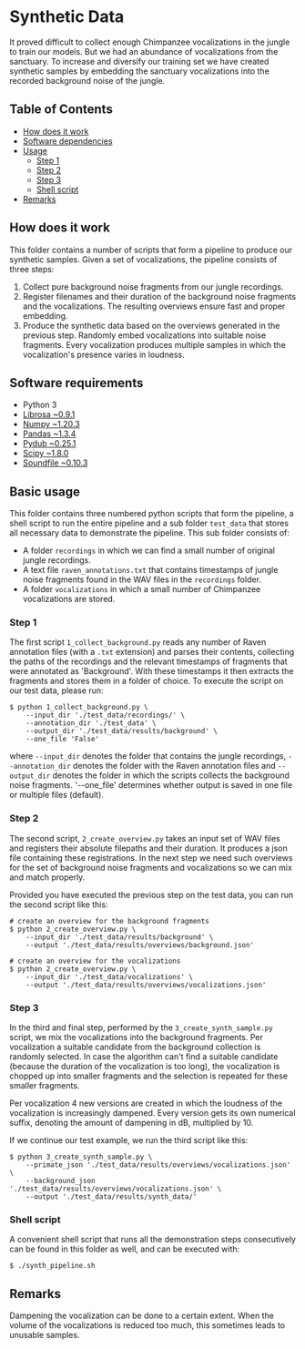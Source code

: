 # Synthetic Data

It proved difficult to collect enough Chimpanzee vocalizations in the jungle to train our models. But we had an abundance of vocalizations from the sanctuary. To increase and diversify our training set we have created synthetic samples by embedding the sanctuary vocalizations into the recorded background noise of the jungle.

## Table of Contents

- [How does it work](#how-does-it-work)
- [Software dependencies](#software-requirements)
- [Usage](#basic-usage)
    - [Step 1](#step-1)
    - [Step 2](#step-2)
    - [Step 3](#step-3)
    - [Shell script](#shell-script)
- [Remarks](#remarks)

## How does it work

This folder contains a number of scripts that form a pipeline to produce our synthetic samples. Given a set of vocalizations, the pipeline consists of three steps:

1. Collect pure background noise fragments from our jungle recordings.
2. Register filenames and their duration of the background noise fragments and the vocalizations. The resulting overviews ensure fast and proper embedding.
3. Produce the synthetic data based on the overviews generated in the previous step. Randomly embed vocalizations into suitable noise fragments. Every vocalization produces multiple samples in which the vocalization's presence varies in loudness.

## Software requirements

- Python 3
- [Librosa ~0.9.1](https://librosa.org/doc/latest/index.html)
- [Numpy ~1.20.3](https://numpy.org/)
- [Pandas ~1.3.4](https://pandas.pydata.org)
- [Pydub ~0.25.1](https://pypi.org/project/pydub/)
- [Scipy ~1.8.0](https://scipy.org/)
- [Soundfile ~0.10.3](https://pysoundfile.readthedocs.io/en/latest/)

## Basic usage

This folder contains three numbered python scripts that form the pipeline, a shell script to run the entire pipeline and a sub folder `test_data` that stores all necessary data to demonstrate the pipeline. This sub folder consists of:

- A folder `recordings` in which we can find a small number of original jungle recordings.
- A text file `raven_annotations.txt` that contains timestamps of jungle noise fragments found in the WAV files in the `recordings` folder.
- A folder `vocalizations` in which a small number of Chimpanzee vocalizations are stored.

### Step 1

The first script `1_collect_background.py` reads any number of Raven annotation files (with a `.txt` extension) and parses their contents, collecting the paths of the recordings and the relevant timestamps of fragments that were annotated as 'Background'. With these timestamps it then extracts the fragments and stores them in a folder of choice. To execute the script on our test data, please run:
```
$ python 1_collect_background.py \
    --input_dir './test_data/recordings/' \
    --annotation_dir './test_data' \
    --output_dir './test_data/results/background' \
    --one_file 'False'
```
where `--input_dir` denotes the folder that contains the jungle recordings, `--annotation_dir` denotes the folder with the Raven annotation files and `--output_dir` denotes the folder in which the scripts collects the background noise fragments. '--one_file' determines whether output is saved in one file or multiple files (default). 

### Step 2

The second script, `2_create_overview.py` takes an input set of WAV files and registers their absolute filepaths and their duration. It produces a json file containing these registrations. In the next step we need such overviews for the set of background noise fragments and vocalizations so we can mix and match properly.

Provided you have executed the previous step on the test data, you can run the second script like this:
```
# create an overview for the background fragments
$ python 2_create_overview.py \
    --input_dir './test_data/results/background' \
    --output './test_data/results/overviews/background.json'

# create an overview for the vocalizations
$ python 2_create_overview.py \
    --input_dir './test_data/vocalizations' \
    --output './test_data/results/overviews/vocalizations.json'
```

### Step 3

In the third and final step, performed by the `3_create_synth_sample.py` script, we mix the vocalizations into the background fragments. Per vocalization a suitable candidate from the background collection is randomly selected. In case the algorithm can't find a suitable candidate (because the duration of the vocalization is too long), the vocalization is chopped up into smaller fragments and the selection is repeated for these smaller fragments.

Per vocalization 4 new versions are created in which the loudness of the vocalization is increasingly dampened. Every version gets its own numerical suffix, denoting the amount of dampening in dB, multiplied by 10.

If we continue our test example, we run the third script like this:
```
$ python 3_create_synth_sample.py \
    --primate_json './test_data/results/overviews/vocalizations.json' \
    --background_json './test_data/results/overviews/vocalizations.json' \
    --output './test_data/results/synth_data/'
```

### Shell script
A convenient shell script that runs all the demonstration steps consecutively can be found in this folder as well, and can be executed with:
```
$ ./synth_pipeline.sh
```

## Remarks
Dampening the vocalization can be done to a certain extent. When the volume of the vocalizations is reduced too much, this sometimes leads to unusable samples.
